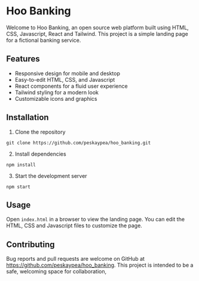 # Hoo Banking

Welcome to Hoo Banking, an open source web platform built using HTML, CSS, Javascript, React and Tailwind. This project is a simple landing page for a fictional banking service.

## Features

* Responsive design for mobile and desktop
* Easy-to-edit HTML, CSS, and Javascript
* React components for a fluid user experience
* Tailwind styling for a modern look
* Customizable icons and graphics

## Installation

1. Clone the repository
  ```
  git clone https://github.com/peskaypea/hoo_banking.git
  ```
2. Install dependencies
  ```
  npm install
  ```
3. Start the development server
  ```
  npm start
  ```
  
## Usage

Open `index.html` in a browser to view the landing page. You can edit the HTML, CSS and Javascript files to customize the page.

## Contributing

Bug reports and pull requests are welcome on GitHub at https://github.com/peskaypea/hoo_banking. This project is intended to be a safe, welcoming space for collaboration,
